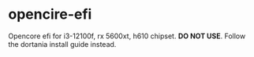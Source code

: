 # opencire-efi
Opencore efi for i3-12100f, rx 5600xt, h610 chipset. **DO NOT USE**. Follow the dortania install guide instead.
